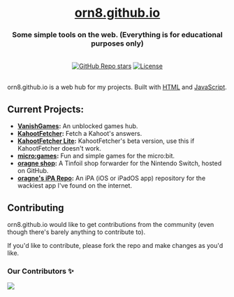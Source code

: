 <div align="center">
  <h1 align="center"><a href="https://orn8.github.io">orn8.github.io</a></h1>
  <h3>Some simple tools on the web. (Everything is for educational purposes only)</h3>
</div>

</br>

<div align="center">
  <a href="https://github.com/orn8/orn8.github.io/stargazers"><img alt="GitHub Repo stars" src="https://img.shields.io/github/stars/orn8/orn8.github.io?style=for-the-badge"></a>
  <a href="https://github.com/orn8/orn8.github.io/blob/main/LICENSE"><img alt="License" src="https://img.shields.io/badge/license-AGPLv3-purple?style=for-the-badge"></a>
</div>

</br>

orn8.github.io is a web hub for my projects. Built with [HTML](https://www.w3.org/html/) and [JavaScript](https://developer.mozilla.org/en-US/docs/Web/JavaScript).

## Current Projects:

- **[VanishGames](https://orn8.github.io/vanishgames):** An unblocked games hub.
- **[KahootFetcher](https://orn8.github.io/kahootfetcher):** Fetch a Kahoot's answers.
- **[KahootFetcher Lite](https://orn8.github.io/kahootfetcher/lite):** KahootFetcher's beta version, use this if KahootFetcher doesn't work.
- **[micro:games](https://github.com/orn8/micro-games):** Fun and simple games for the micro:bit.
- **[oragne shop](https://github.com/orn8/tinfoil):** A Tinfoil shop forwarder for the Nintendo Switch, hosted on GitHub.
- **[oragne's iPA Repo](https://orn8.github.io/ipa):** An iPA (iOS or iPadOS app) repository for the wackiest app I've found on the internet.

## Contributing

orn8.github.io would like to get contributions from the community (even though there's barely anything to contribute to).

If you'd like to contribute, please fork the repo and make changes as you'd like.

### Our Contributors ✨

<a href="https://github.com/orn8/orn8.github.io/graphs/contributors">
  <img src="https://contrib.rocks/image?repo=orn8/orn8.github.io" />
</a>
